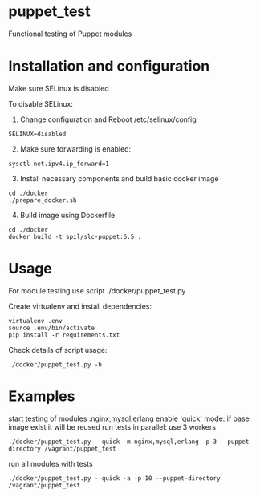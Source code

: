 puppet_test
===========

Functional testing of Puppet modules
# Installation and configuration

Make sure SELinux is disabled

To disable SELinux:

1) Change configuration and Reboot
/etc/selinux/config
```
SELINUX=disabled
```

2) Make sure forwarding is enabled:
```
sysctl net.ipv4.ip_forward=1
```

3) Install necessary components and build basic docker image
```
cd ./docker
./prepare_docker.sh
```

4) Build image using Dockerfile
```
cd ./docker
docker build -t spil/slc-puppet:6.5 .
```

# Usage
For module testing use script ./docker/puppet_test.py

Create virtualenv and install dependencies:
```
virtualenv .env
source .env/bin/activate
pip install -r requirements.txt
```

Check details of script usage:
```
./docker/puppet_test.py -h
```
# Examples
start testing of modules :nginx,mysql,erlang
enable 'quick' mode:  if base image exist it will be reused
run tests in parallel: use 3 workers
```
./docker/puppet_test.py --quick -m nginx,mysql,erlang -p 3 --puppet-directory /vagrant/puppet_test
```
run all modules with tests
```
./docker/puppet_test.py --quick -a -p 10 --puppet-directory /vagrant/puppet_test
```

